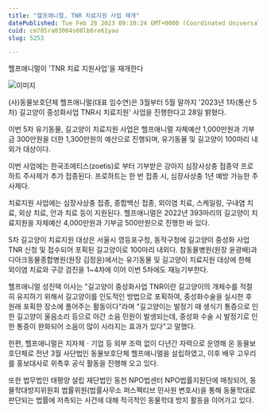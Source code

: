 ```yaml
---
title: "헬프애니멀, TNR 치료지원 사업 재개"
datePublished: Tue Feb 28 2023 09:10:24 GMT+0000 (Coordinated Universal Time)
cuid: cm705ra03004s08lb6re61yao
slug: 5253

---
```



헬프애니멀이 'TNR 치료 지원사업'을 재개한다

![이미지](https://cdn.hashnode.com/res/hashnode/image/upload/v1739258755542/e066f558-8f2e-460b-8351-292de79a0e4b.jpeg)

(사)동물보호단체 헬프애니멀(대표 임수연)은 3월부터 5월 말까지 '2023년 1차(통산 5차) 길고양이 중성화사업 TNR시 치료지원' 사업을 진행한다고 28일 밝혔다.

이번 5차 유기동물, 길고양이 치료지원 사업은 헬프애니멀 자체예산 1,000만원과 기부금 300만원을 더한 1,300만원의 예산으로 진행되며, 유기동물 및 길고양이 100마리 내외가 대상이다.

이번 사업에는 한국조에티스(zoetis)로 부터 기부받은 강아지 심장사상충 접종약 프로하트 주사제가 추가 접종된다. 프로하트는 한 번 접종 시, 심장사상충 1년 예방 가능한 주사제다.

치료지원 사업에는 심장사상충 접종, 종합백신 접종, 외이염 치료, 스케일링, 구내염 치료, 외상 치료, 안과 치료 등이 지원된다. 헬프애니멀은 2022년 393마리의 길고양이 치료지원을 자체예산 4,000만원과 기부금 500만원으로 진행한 바 있다.

5차 길고양이 치료지원 대상은 서울시 영등포구청, 동작구청에 길고양이 중성화 사업 TNR 신청 및 접수되어 포획된 길고양이로 100마리 내외다. 참동물병원(원장 윤광배)과 디아크동물종합병원(원장 김정윤)에서는 유기동물 및 길고양이 치료지원 대상에 한해 외이염 치료와 구강 검진을 1~4차에 이어 이번 5차에도 재능기부한다.

헬프애니멀 성진택 이사는 "길고양이 중성화사업 TNR이란 길고양이의 개체수를 적절히 유지하기 위해서 길고양이를 인도적인 방법으로 포획하여, 중성화수술을 실시한 후 원래 포획한 장소에 풀어주는 활동이다"라며 "길고양이는 발정기 때 생식기 통증으로 인한 길고양이 울음소리 등으로 야간 소음 민원이 발생되는데, 중성화 수술 시 발정기로 인한 통증이 완화되어 소음이 많이 사라지는 효과가 있다"고 말했다.

한편, 헬프애니멀은 지자체ㆍ기업 등 외부 조력 없이 다년간 자력으로 운영해 온 동물보호단체로 전년 3월 사단법인 동물보호단체 헬프애니멀을 설립하였고, 이후 배우 고우리를 홍보대사로 위촉후 공식 활동을 진행해 오고 있다.

또한 법무법인 태평양 설립 재단법인 동천 NPO법센터 NPO법률지원단에 매칭되어, 동물학대방지위원회 법률위원(법률사무소 퍼스펙티브 민사원 변호사)을 통해 동물학대로 판단되는 법률에 저촉되는 사건에 대해 적극적인 동물학대 방지 활동을 이어가고 있다.